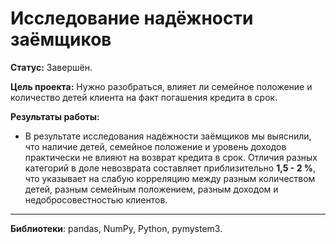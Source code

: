 # Исследование надёжности заёмщиков

**Статус:** Завершён.

**Цель проекта:**  Нужно разобраться, влияет ли семейное положение и количество детей клиента на факт погашения кредита в срок.

**Результаты работы:**
   - В результате исследования надёжности заёмщиков мы выяснили, что наличие детей, семейное положение и уровень доходов практически не влияют на возврат кредита в срок. Отличия разных категорий в доле невозврата составляет приблизительно **1,5 - 2 %**, что указывает на слабую корреляцию между разным количеством детей, разным семейным положением, разным доходом и недобросовестностью клиентов.
   
---

**Библиотеки**: pandas, NumPy, Python, pymystem3.
